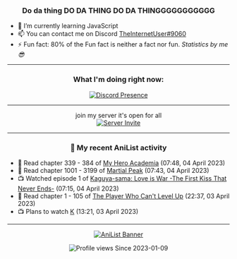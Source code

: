 <div align="center">

### Do da thing DO DA THING DO DA THINGGGGGGGGGGG
</div>

- 🌱 I’m currently learning JavaScript
- 📫 You can contact me on Discord [TheInternetUser#9060](https://discord.com/users/534117072796385300)
- ⚡ Fun fact: 80% of the Fun fact is neither a fact nor fun. _Statistics by me 😎_
<hr>

<div align="center">

### What I'm doing right now:
[![Discord Presence](https://lanyard.cnrad.dev/api/534117072796385300)](https://discord.com/users/534117072796385300)
<hr>

join my server it's open for all <br>
[![Server Invite](https://invidget.switchblade.xyz/bfYgVHxrSs)](https://discord.gg/bfYgVHxrSs)

<hr>
  
### 🌸 My recent AniList activity

</div>

<!-- ANILIST_ACTIVITY:start -->

-   📖 Read chapter 339 - 384 of [My Hero Academia](https://anilist.co/manga/85486) (07:48, 04 April 2023)
-   📖 Read chapter 1001 - 3199 of [Martial Peak](https://anilist.co/manga/104494) (07:43, 04 April 2023)
-   📺 Watched episode 1 of [Kaguya-sama: Love is War -The First Kiss That Never Ends-](https://anilist.co/anime/151384) (07:15, 04 April 2023)
-   📖 Read chapter 1 - 105 of [The Player Who Can't Level Up](https://anilist.co/manga/130511) (22:37, 03 April 2023)
-   📺 Plans to watch [K](https://anilist.co/anime/14467) (13:21, 03 April 2023)

<!-- ANILIST_ACTIVITY:end -->
<hr>

<div align="center">

[![AniList Banner](https://img.anili.st/User/929966)](https://anilist.co/user/TheInternetUser)

![Profile views](https://gpvc.arturio.dev/TheInternetUse7) Since 2023-01-09

</div>
